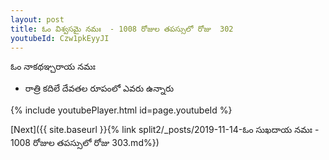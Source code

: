 ```yaml
---
layout: post
title: ఓం విశ్వసమై నమః  - 1008 రోజుల తపస్సులో రోజు  302
youtubeId: Czw1pkEyyJI
---
```

 
 
 ఓం నాకథఞ్చరాయ నమః  
 
 -  రాత్రి కదిలే దేవతల రూపంలో ఎవరు ఉన్నారు 
 
  
 
  
 
 
 
 
 
 


{% include youtubePlayer.html id=page.youtubeId %}
 
[Next]({{ site.baseurl }}{% link  split2/_posts/2019-11-14-ఓం సుఖదాయ నమః  - 1008 రోజుల తపస్సులో రోజు  303.md%})
 
